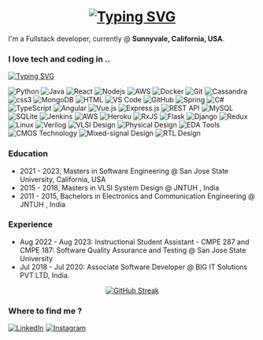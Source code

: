<h1 align = "center">
<a href="https://git.io/typing-svg"><img src="https://readme-typing-svg.herokuapp.com?font=Fira+Code&size=75&duration=1500&pause=600&color=0CE82B&background=000000EE&center=true&vCenter=true&multiline=true&width=1920&height=384&lines=Hello+there!;My+name+is+FNU+Butul+Parveen;I'm+a+Full+Stack+Software+Developer!;Masters+in+Software+Engineering+from+SJSU" alt="Typing SVG" /></a>
</h1>

<p>I'm a Fullstack developer, currently @ <b>Sunnyvale, California, USA</b>.</p>
<h3>I love tech and coding in ..</h3>
<a href="https://git.io/typing-svg"><img src="https://readme-typing-svg.demolab.com?font=Fira+Code&pause=1000&random=false&width=435&lines=Technical+Skills;" alt="Typing SVG" /></a>
<p>
  
  <img alt="Python" src="https://img.shields.io/badge/Python-3776AB?style=for-the-badge&logo=python&logoColor=white"/>
  <img alt ="Java" src ="https://img.shields.io/badge/Java-ED8B00?style=for-the-badge&logo=java&logoColor=white"/>
  <img alt="React" src="https://img.shields.io/badge/-React-45b8d8?style=for-the-badge&logo=react&logoColor=white" />
  <img alt="Nodejs" src="https://img.shields.io/badge/-Nodejs-43853d?style=for-the-badge&logo=Node.js&logoColor=white" />
  <img alt="AWS" src="https://img.shields.io/badge/-AWS-43853d?style=for-the-badge&logo=amazonaws&logoColor=white" />
  <img alt="Docker" src="https://img.shields.io/badge/-Docker-46a2f1?style=for-the-badge&logo=docker&logoColor=white" />
  <img alt="Git" src="https://img.shields.io/badge/-Git-F05032?style=for-the-badge&logo=git&logoColor=white" />
  <img alt="Cassandra" src="https://img.shields.io/badge/-HTML5-E34F26?style=for-the-badge&logo=html5&logoColor=white" />
  <img alt="css3" src="https://img.shields.io/badge/-CSS3-E34F26?style=for-the-badge&logo=css3&logoColor=white" />
  <img alt="MongoDB" src="https://img.shields.io/badge/-MongoDB-13aa52?style=for-the-badge&logo=mongodb&logoColor=white" /> 
  <img alt="HTML" src="https://img.shields.io/badge/-HTML5-E34F26?style=for-the-badge&logo=html5&logoColor=white" /> 
  <img alt="VS Code" src="https://img.shields.io/badge/-VS_Code-007acc?style=for-the-badge&logo=visual-studio-code&logoColor=white" /> 
  <img alt="GitHub" src="https://img.shields.io/badge/-GitHub-181717?style=for-the-badge&logo=github&logoColor=white" /> 
  <img alt="Spring" src="https://img.shields.io/badge/-Spring-6db33f?style=for-the-badge&logo=spring&logoColor=white" /> 
  <img alt="C#" src="https://img.shields.io/badge/-C%23-239120?style=for-the-badge&logo=c-sharp&logoColor=white" /> 
  <img alt="TypeScript" src="https://img.shields.io/badge/-TypeScript-007acc?style=for-the-badge&logo=typescript&logoColor=white" /> 
  <img alt="Angular" src="https://img.shields.io/badge/-Angular-dd0031?style=for-the-badge&logo=angular&logoColor=white" /> 
  <img alt="Vue.js" src="https://img.shields.io/badge/-Vue.js-4FC08D?style=for-the-badge&logo=vue.js&logoColor=white" /> 
  <img alt="Express.js" src="https://img.shields.io/badge/-Express.js-000000?style=for-the-badge&logo=express&logoColor=white" /> 
  <img alt="REST API" src="https://img.shields.io/badge/-REST_API-336791?style=for-the-badge" /> 
  <img alt="MySQL" src="https://img.shields.io/badge/-MySQL-00758f?style=for-the-badge&logo=mysql&logoColor=white" /> 
  <img alt="SQLite" src="https://img.shields.io/badge/-SQLite-003b57?style=for-the-badge&logo=sqlite&logoColor=white" /> 
  <img alt="Jenkins" src="https://img.shields.io/badge/-Jenkins-d24939?style=for-the-badge&logo=jenkins&logoColor=white" /> 
  <img alt="AWS" src="https://img.shields.io/badge/-Amazon_AWS-232f3e?style=for-the-badge&logo=amazon-aws&logoColor=white" /> 
  <img alt="Heroku" src="https://img.shields.io/badge/-Heroku-430098?style=for-the-badge&logo=heroku&logoColor=white" /> 
  <img alt="RxJS" src="https://img.shields.io/badge/-RxJS-B7178C?style=for-the-badge&logo=reactivex&logoColor=white" /> 
  <img alt="Flask" src="https://img.shields.io/badge/-Flask-000000?style=for-the-badge&logo=flask&logoColor=white" /> 
  <img alt="Django" src="https://img.shields.io/badge/-Django-092E20?style=for-the-badge&logo=django&logoColor=white" /> 
  <img alt="Redux" src="https://img.shields.io/badge/-Redux-764ABC?style=for-the-badge&logo=redux&logoColor=white" /> 
  <img alt="Linux" src="https://img.shields.io/badge/-Linux-FCC624?style=for-the-badge&logo=linux&logoColor=white" /> 
  <img alt="Verilog" src="https://img.shields.io/badge/-Verilog-43A047?style=for-the-badge" /> 
  <img alt="VLSI Design" src="https://img.shields.io/badge/-VLSI_Design-007ACC?style=for-the-badge" /> 
  <img alt="Physical Design" src="https://img.shields.io/badge/-Physical_Design-795548?style=for-the-badge" /> 
  <img alt="EDA Tools" src="https://img.shields.io/badge/-EDA_Tools-673AB7?style=for-the-badge" /> 
  <img alt="CMOS Technology" src="https://img.shields.io/badge/-CMOS_Technology-607D8B?style=for-the-badge" /> 
  <img alt="Mixed-signal Design" src="https://img.shields.io/badge/-Low_Power_Design-8BC34A?style=for-the-badge" /> 
  <img alt="RTL Design" src="https://img.shields.io/badge/-RTL_Design-FF5722?style=for-the-badge" />
  
  
 
</p>

### Education

- 2021 - 2023, Masters in Software Engineering @ San Jose State University, California, USA
- 2015 - 2018, Masters in VLSI System Design @ JNTUH , India
- 2011 - 2015, Bachelors in Electronics and Communication Engineering @ JNTUH , India

### Experience
- Aug 2022 - Aug 2023: Instructional Student Assistant - CMPE 287 and CMPE 187: Software Quality Assurance and Testing @ San Jose State University 
- Jul 2018 - Jul 2020: Associate Software Developer  @ BIG IT Solutions PVT LTD, India.


<sub><p align="center">
  [![GitHub Streak](https://streak-stats.demolab.com/?user=Butulparveen)](https://git.io/streak-stats)
</p></sub>



<h3>Where to find me ?</h3>
<p>
  <a href="https://www.linkedin.com/in/butulparveen/" target="_blank"><img alt="LinkedIn" src="https://img.shields.io/badge/linkedin-%230077B5.svg?&style=for-the-badge&logo=linkedin&logoColor=white" /></a>
  <a href="https://www.instagram.com/butulparveen/" target="_blank"><img alt="Instagram" src="https://img.shields.io/badge/instagram-%2312100E.svg?&style=for-the-badge&logo=instagram&logoColor=white" /></a>
</p>
